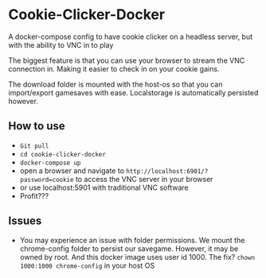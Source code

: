 # Cookie-Clicker-Docker
A docker-compose config to have cookie clicker on a headless server, but with the ability to VNC in to play

The biggest feature is that you can use your browser to stream the VNC connection in. Making it easier to check in on your cookie gains.

The download folder is mounted with the host-os so that you can import/export gamesaves with ease. Localstorage is automatically persisted however.

## How to use
* `Git pull`
* `cd cookie-clicker-docker`
* `docker-compose up`
* open a browser and navigate to `http://localhost:6901/?password=cookie` to access the VNC server in your browser
* or use localhost:5901 with traditional VNC software
* Profit???

## Issues
* You may experience an issue with folder permissions. We mount the chrome-config folder to persist our savegame. However, it may be owned by root. And this docker image uses user id 1000. The fix? `chown 1000:1000 chrome-config` in your host OS